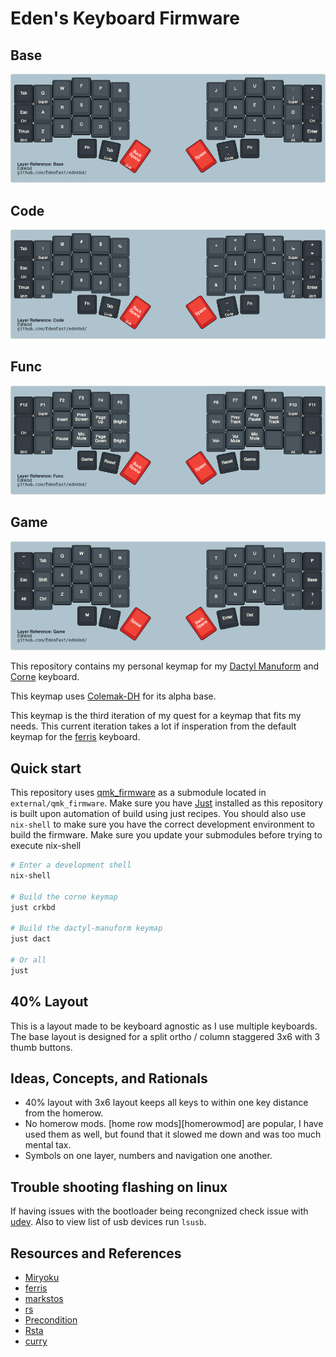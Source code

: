 # Eden's Keyboard Firmware

## Base

[![](./resources/base.png)][base]

## Code

[![](./resources/code.png)][code]

## Func

[![](./resources/func.png)][func]

## Game

[![](./resources/game.png)][game]

[base]: http://www.keyboard-layout-editor.com/##@_backcolor=%23AEC3CD&switchMount=cherry&pcb:false&plate:true%3B&@_x:3&c=%233d474f&t=%23F7EEE3&a:7%3B&=F&_x:8%3B&=U%3B&@_y:-0.87&x:2%3B&=W&_x:1%3B&=P&_x:6%3B&=L&_x:1%3B&=Y%3B&@_y:-0.8799999999999999&x:5%3B&=B&_x:4%3B&=J%3B&@_y:-0.87&c=%232c3339%3B&=Tab&_c=%233d474f%3B&=Q%0A%0A%0A%0ASuper&_x:12&a:5%3B&=%2F:%0A%2F%3B%0A%0A%0ASuper&_c=%232c3339%3B&=+%0A%2F=%3B&@_y:-0.3799999999999999&x:3&c=%233d474f&a:7%3B&=S&_x:8%3B&=E%3B&@_y:-0.8700000000000001&x:2%3B&=R&_x:1%3B&=T&_x:6%3B&=N&_x:1%3B&=I%3B&@_y:-0.8799999999999999&x:5%3B&=G&_x:4%3B&=M%3B&@_y:-0.8700000000000001&c=%232c3339%3B&=Esc%0A%0A%0A%0ACtrl&_c=%233d474f%3B&=A&_x:12%3B&=O&_c=%232c3339&a:5%3B&=%22%0A'%0A%0A%0ACtrl%3B&@_y:-0.3799999999999999&x:3&c=%233d474f&a:7%3B&=C&_x:8&a:5%3B&=%3C%0A,%3B&@_y:-0.8700000000000001&x:2&a:7%3B&=X&_x:1%3B&=D&_x:6%3B&=H&_x:1&a:5%3B&=%3E%0A.%3B&@_y:-0.8799999999999999&x:5&a:7%3B&=V&_x:4%3B&=K%3B&@_y:-0.8700000000000001&c=%232c3339%3B&=Tmux%0A%0A%0A%0AShift&_c=%233d474f%3B&=Z%0A%0A%0A%0AAlt&_x:12&a:5%3B&=%3F%0A%2F%2F%0A%0A%0AAlt&_c=%232c3339&a:7%3B&=Enter%0A%0A%0A%0AShift%3B&@_y:-0.17999999999999972&x:11.75%3B&=Fn%3B&@_y:0.09999999999999964&c=%23cccccc&t=%232c3339&a:4&w:4.5&d:true%3B&=%3Cb%3ELayer%20Reference%2F:%20Base%3C%2F%2Fb%3E%0A%3Ctt%3Egithub.com%2F%2FEdenEast%2F%2Fednkbd%2F%2F%3C%2F%2Ftt%3E%0A%0A%0A%0A%0AEdnkbd%3B&@_ry:0.25&y:2.95&x:3.3&c=%232c3339&t=%23F7EEE3&a:7%3B&=Fn%3B&@_r:12&ry:1.75&y:0.5&x:4.8%3B&=Tab%0A%0A%0A%0ACode%3B&@_r:35&rx:6.5&ry:4.25&y:-0.75&x:-0.75&c=%23d12424&t=%23ffffff&h:1.5%3B&=Back%20Space%0A%0A%0A%0AShift%3B&@_r:-35&rx:13&y:-2.75&x:-3.0999999999999996&h:1.5%3B&=Space%3B&@_r:-12&rx:0&ry:0&y:5.55&x:9.55&c=%232c3339&t=%23F7EEE3&a:5%3B&=%2F_%0A-%0A%0A%0ACode
[code]: http://www.keyboard-layout-editor.com/##@_backcolor=%23AEC3CD&switchMount=cherry&pcb:false&plate:true%3B&@_x:3&c=%233d474f&t=%23F7EEE3&a:7%3B&=%23&_x:8%3B&=*%3B&@_y:-0.87&x:2%3B&=%2F@&_x:1%3B&=$&_x:6&a:5%3B&=%3C%0A(&_x:1%3B&=%3E%0A)%3B&@_y:-0.8799999999999999&x:5&a:7%3B&=%25&_x:4%3B&=%5E%3B&@_y:-0.87&c=%232c3339%3B&=Tab&_c=%233d474f%3B&=!%0A%0A%0A%0ASuper&_x:12%3B&=!%2F=%0A%0A%0A%0ASuper&_c=%232c3339&a:5%3B&=+%0A%2F=%3B&@_y:-0.3799999999999999&x:3&c=%233d474f&a:7%3B&=3&_x:8%3B&=%3Ci%20class%2F='fa%20fa-long-arrow-up'%3E%3C%2F%2Fi%3E%3B&@_y:-0.8700000000000001&x:2%3B&=2&_x:1%3B&=4&_x:6%3B&=%3Ci%20class%2F='fa%20fa-long-arrow-down'%3E%3C%2F%2Fi%3E&_x:1%3B&=%3Ci%20class%2F='fa%20fa-long-arrow-right'%3E%3C%2F%2Fi%3E%3B&@_y:-0.8799999999999999&x:5%3B&=5&_x:4%3B&=%3Ci%20class%2F='fa%20fa-long-arrow-left'%3E%3C%2F%2Fi%3E%3B&@_y:-0.8700000000000001&c=%232c3339%3B&=Esc%0A%0A%0A%0ACtrl&_c=%233d474f%3B&=1&_x:12&a:5%3B&=%7C%0A%5C&_c=%232c3339%3B&=~%0A%60%0A%0A%0ACtrl%3B&@_y:-0.3799999999999999&x:3&c=%233d474f&a:7%3B&=8&_x:8&a:5%3B&=%2F_%0A-%3B&@_y:-0.8700000000000001&x:2&a:7%3B&=7&_x:1%3B&=9&_x:6&a:5%3B&=%7B%0A%5B&_x:1%3B&=%7D%0A%5D%3B&@_y:-0.8799999999999999&x:5&a:7%3B&=0&_x:4%3B&=%2F&%3B&@_y:-0.8700000000000001&c=%232c3339%3B&=Tmux%0A%0A%0A%0AShift&_c=%233d474f%3B&=6%0A%0A%0A%0AAlt&_x:12&a:5%3B&=%3F%0A%2F%2F%0A%0A%0AAlt&_c=%232c3339&a:7%3B&=Enter%0A%0A%0A%0AShift%3B&@_y:-0.17999999999999972&x:11.75%3B&=Fn%3B&@_y:0.09999999999999964&c=%23cccccc&t=%232c3339&a:4&w:4.5&d:true%3B&=%3Cb%3ELayer%20Reference%2F:%20Code%3C%2F%2Fb%3E%0A%3Ctt%3Egithub.com%2F%2FEdenEast%2F%2Fednkbd%2F%2F%3C%2F%2Ftt%3E%0A%0A%0A%0A%0AEdnkbd%3B&@_ry:0.25&y:2.95&x:3.3&c=%232c3339&t=%23F7EEE3&a:7%3B&=Fn%3B&@_r:12&ry:1.75&y:0.5&x:4.8%3B&=Tab%0A%0A%0A%0ACode%3B&@_r:35&rx:6.5&ry:4.25&y:-0.75&x:-0.75&c=%23d12424&t=%23ffffff&h:1.5%3B&=Back%20Space%0A%0A%0A%0AShift%3B&@_r:-35&rx:13&y:-2.75&x:-3.0999999999999996&h:1.5%3B&=Space%3B&@_r:-12&rx:0&ry:0&y:5.55&x:9.55&c=%232c3339&t=%23F7EEE3&a:5%3B&=%2F_%0A-%0A%0A%0ACode
[func]: http://www.keyboard-layout-editor.com/##@_backcolor=%23AEC3CD&switchMount=cherry&pcb:false&plate:true%3B&@_x:3&c=%233d474f&t=%23F7EEE3&a:7%3B&=F3&_x:8%3B&=F8%3B&@_y:-0.87&x:2%3B&=F2&_x:1%3B&=F4&_x:6%3B&=F7&_x:1%3B&=F9%3B&@_y:-0.8799999999999999&x:5%3B&=F5&_x:4%3B&=F6%3B&@_y:-0.87&c=%232c3339%3B&=F12&_c=%233d474f%3B&=F1%0A%0A%0A%0ASuper&_x:12%3B&=F10%0A%0A%0A%0ASuper&_c=%232c3339%3B&=F11%3B&@_y:-0.3799999999999999&x:3&c=%233d474f%3B&=Print%20Screen&_x:8%3B&=Play%20Pause%3B&@_y:-0.8700000000000001&x:2%3B&=Insert&_x:1%3B&=Page%20Up&_x:6%3B&=Prev%20Track&_x:1%3B&=Next%20Track%3B&@_y:-0.8799999999999999&x:5%3B&=Bright+&_x:4%3B&=Vol+%3B&@_y:-0.8700000000000001&c=%232c3339%3B&=%0A%0A%0A%0ACtrl&_c=%233d474f%3B&=&_x:12%3B&=&_c=%232c3339%3B&=%0A%0A%0A%0ACtrl%3B&@_y:-0.3799999999999999&x:3&c=%233d474f%3B&=Mic%20Mute&_x:8%3B&=Mic%20Mute%3B&@_y:-0.8700000000000001&x:2%3B&=Pause&_x:1%3B&=Page%20Down&_x:6%3B&=Vol%20Mute&_x:1%3B&=%3B&@_y:-0.8799999999999999&x:5%3B&=Bright-&_x:4%3B&=Vol-%3B&@_y:-0.8700000000000001&c=%232c3339%3B&=%0A%0A%0A%0AShift&_c=%233d474f%3B&=%0A%0A%0A%0AAlt&_x:12%3B&=%0A%0A%0A%0AAlt&_c=%232c3339%3B&=%0A%0A%0A%0AShift%3B&@_y:-0.17999999999999972&x:11.75%3B&=Game%3B&@_y:0.09999999999999964&c=%23cccccc&t=%232c3339&a:4&w:4.5&d:true%3B&=%3Cb%3ELayer%20Reference%2F:%20Func%3C%2F%2Fb%3E%0A%3Ctt%3Egithub.com%2F%2FEdenEast%2F%2Fednkbd%2F%2F%3C%2F%2Ftt%3E%0A%0A%0A%0A%0AEdnkbd%3B&@_ry:0.25&y:2.95&x:3.3&c=%232c3339&t=%23F7EEE3&a:7%3B&=Game%3B&@_r:12&ry:1.75&y:0.5&x:4.8%3B&=Reset%3B&@_r:35&rx:6.5&ry:4.25&y:-0.75&x:-0.75&c=%23d12424&t=%23ffffff&h:1.5%3B&=Back%20Space%3B&@_r:-35&rx:13&y:-2.75&x:-3.0999999999999996&h:1.5%3B&=Space%3B&@_r:-12&rx:0&ry:0&y:5.55&x:9.55&c=%232c3339&t=%23F7EEE3%3B&=Reset
[game]: http://www.keyboard-layout-editor.com/##@_backcolor=%23AEC3CD&switchMount=cherry&pcb:false&plate:true%3B&@_x:3&c=%233d474f&t=%23F7EEE3&a:7%3B&=W&_x:8%3B&=U%3B&@_y:-0.87&x:2%3B&=Q&_x:1%3B&=E&_x:6%3B&=Y&_x:1%3B&=I%3B&@_y:-0.8799999999999999&x:5%3B&=R&_x:4%3B&=T%3B&@_y:-0.87&c=%232c3339&a:5%3B&=~%0A%60&_c=%233d474f&a:7%3B&=Tab&_x:12%3B&=O&_c=%232c3339%3B&=P%3B&@_y:-0.3799999999999999&x:3&c=%233d474f%3B&=S&_x:8%3B&=J%3B&@_y:-0.8700000000000001&x:2%3B&=A&_x:1%3B&=D&_x:6%3B&=H&_x:1%3B&=K%3B&@_y:-0.8799999999999999&x:5%3B&=F&_x:4%3B&=G%3B&@_y:-0.8700000000000001&c=%232c3339%3B&=Esc&_c=%233d474f%3B&=Shift&_x:12%3B&=L&_c=%232c3339%3B&=Base%3B&@_y:-0.3799999999999999&x:3&c=%233d474f%3B&=X&_x:8%3B&=M%3B&@_y:-0.8700000000000001&x:2%3B&=Z&_x:1%3B&=C&_x:6%3B&=N&_x:1&a:5%3B&=%3C%0A,%3B&@_y:-0.8799999999999999&x:5&a:7%3B&=V&_x:4%3B&=B%3B&@_y:-0.8700000000000001&c=%232c3339%3B&=Alt&_c=%233d474f%3B&=Ctrl&_x:12&a:5%3B&=%3E%0A.&_c=%232c3339%3B&=%3F%0A%2F%2F%3B&@_y:-0.17999999999999972&x:11.75&a:7%3B&=Del%3B&@_y:0.09999999999999964&c=%23cccccc&t=%232c3339&a:4&w:4.5&d:true%3B&=%3Cb%3ELayer%20Reference%2F:%20Game%3C%2F%2Fb%3E%0A%3Ctt%3Egithub.com%2F%2FEdenEast%2F%2Fednkbd%2F%2F%3C%2F%2Ftt%3E%0A%0A%0A%0A%0AEdnkbd%3B&@_ry:0.25&y:2.95&x:3.3&c=%232c3339&t=%23F7EEE3&a:7%3B&=M%3B&@_r:12&ry:1.75&y:0.5&x:4.8%3B&=I%3B&@_r:35&rx:6.5&ry:4.25&y:-0.75&x:-0.75&c=%23d12424&t=%23ffffff&h:1.5%3B&=Space%3B&@_r:-35&rx:13&y:-2.75&x:-3.0999999999999996&h:1.5%3B&=Back%20Space%3B&@_r:-12&rx:0&ry:0&y:5.55&x:9.55&c=%232c3339&t=%23F7EEE3%3B&=Enter

This repository contains my personal keymap for my [Dactyl Manuform][dactman-repo] and [Corne] keyboard.

This keymap uses [Colemak-DH] for its alpha base.

This keymap is the third iteration of my quest for a keymap that fits my needs. This current
iteration takes a lot if insperation from the default keymap for the [ferris] keyboard.

[colemak-dh]: https://colemakmods.github.io/mod-dh/
[rs]: https://github.com/qmk/qmk_firmware/blob/2d5c16/keyboards/crkbd/keymaps/rs/readme.md
[miryoku]: https://github.com/manna-harbour/qmk_firmware/blob/miryoku/users/manna-harbour_miryoku/miryoku.org
[dactman-repo]: https://github.com/edeneast/dactyl-manuform
[corne]: https://github.com/foostan/crkbd
[ferris]: https://github.com/qmk/qmk_firmware/tree/master/keyboards/ferris/keymaps/default

## Quick start

This repository uses [qmk_firmware] as a submodule located in `external/qmk_firmware`. Make sure you
have [Just] installed as this repository is built upon automation of build using just recipes. You
should also use `nix-shell` to make sure you have the correct development environment to build the
firmware. Make sure you update your submodules before trying to execute nix-shell

```bash
# Enter a development shell
nix-shell

# Build the corne keymap
just crkbd

# Build the dactyl-manuform keymap
just dact

# Or all
just
```

[qmk_firmware]: https://github.com/qmk/qmk_firmware
[just]: https://github.com/casey/just

## 40% Layout

This is a layout made to be keyboard agnostic as I use multiple keyboards. The base layout is
designed for a split ortho / column staggered 3x6 with 3 thumb buttons.

## Ideas, Concepts, and Rationals

-   40% layout with 3x6 layout keeps all keys to within one key distance from the homerow.
-   No homerow mods. [home row mods][homerowmod] are popular, I have used them as well, but found that
    it slowed me down and was too much mental tax.
-   Symbols on one layer, numbers and navigation one another.

## Trouble shooting flashing on linux

If having issues with the bootloader being recongnized check issue with [udev]. Also to view list of
usb devices run `lsusb`.

[udev]: https://beta.docs.qmk.fm/faqs/faq_build#linux-udev-rules-id-linux-udev-rules

## Resources and References

-   [Miryoku]
-   [ferris](https://github.com/qmk/qmk_firmware/tree/master/keyboards/ferris/keymaps/default)
-   [markstos](https://github.com/markstos/qmk_firmware/blob/markstos/keyboards/crkbd/keymaps/markstos/README.md)
-   [rs](https://github.com/qmk/qmk_firmware/tree/master/keyboards/crkbd/keymaps/rs)
-   [Precondition](https://github.com/precondition/dactyl-manuform-keymap/)
-   [Rsta](https://github.com/rstacruz/my_qmk_keymaps)
-   [curry](./external/qmk_firmware/users/curry/README.md)
